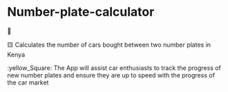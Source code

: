 # Number-plate-calculator

:car:

:yellow_square:  Calculates the number of cars bought between two number plates in Kenya

:yellow_Square:  The App will assist car enthusiasts to track the progress of new number plates and ensure 
they are up to speed with the progress of the car market
